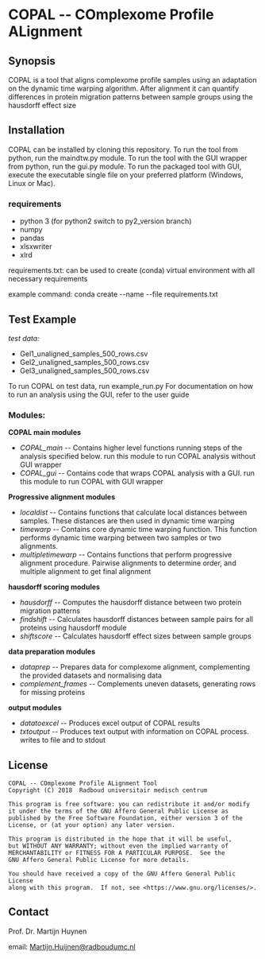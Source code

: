 # COPAL -- COmplexome Profile ALignment
## Synopsis

COPAL is a tool that aligns complexome profile samples using an adaptation on the dynamic time warping algorithm.
After alignment it can quantify differences in protein migration patterns between sample groups using the hausdorff effect size

## Installation

COPAL can be installed by cloning this repository.
To run the tool from python, run the maindtw.py module.
To run the tool with the GUI wrapper from python, run the gui.py module.
To run the packaged tool with GUI, execute the executable single file on your preferred platform (Windows, Linux or Mac).

### requirements

* python 3  (for python2 switch to py2_version branch)
* numpy
* pandas
* xlsxwriter
* xlrd

requirements.txt: can be used to create (conda) virtual environment with all necessary requirements

example command:  conda create --name <env> --file requirements.txt

## Test Example

*test data:*

* Gel1\_unaligned\_samples\_500\_rows.csv
* Gel2\_unaligned\_samples\_500\_rows.csv
* Gel3\_unaligned\_samples\_500\_rows.csv

To run COPAL on test data, run example_run.py
For documentation on how to run an analysis using the GUI, refer to the user guide

### Modules:

**COPAL main modules**

* *COPAL_main* -- Contains higher level functions running steps of the analysis specified below. run this module to run COPAL analysis without GUI wrapper
* *COPAL_gui* -- Contains code that wraps COPAL analysis with a GUI. run this module to run COPAL with GUI wrapper

**Progressive alignment modules**

* *localdist* -- Contains functions that calculate local distances between samples. These distances are then used in dynamic time warping  
* *timewarp* -- Contains core dynamic time warping function. This function performs dynamic time warping between two samples or two alignments.
* *multipletimewarp* -- Contains functions that perform progressive alignment procedure. Pairwise alignments to determine order, and multiple alignment to get final alignment

**hausdorff scoring modules**

* *hausdorff* -- Computes the hausdorff distance between two protein migration patterns
* *findshift* -- Calculates hausdorff distances between sample pairs for all proteins using hausdorff module
* *shiftscore* -- Calculates hausdorff effect sizes between sample groups

**data preparation modules**

* *dataprep* -- Prepares data for complexome alignment, complementing the provided datasets and normalising data
* *complement_frames* -- Complements uneven datasets, generating rows for missing proteins

**output modules**

* *datatoexcel* -- Produces excel output of COPAL results
* *txtoutput* -- Produces text output with information on COPAL process. writes to file and to stdout

## License

    COPAL -- COmplexome Profile ALignment Tool
    Copyright (C) 2018  Radboud universitair medisch centrum

    This program is free software: you can redistribute it and/or modify
    it under the terms of the GNU Affero General Public License as
    published by the Free Software Foundation, either version 3 of the
    License, or (at your option) any later version.

    This program is distributed in the hope that it will be useful,
    but WITHOUT ANY WARRANTY; without even the implied warranty of
    MERCHANTABILITY or FITNESS FOR A PARTICULAR PURPOSE.  See the
    GNU Affero General Public License for more details.

    You should have received a copy of the GNU Affero General Public License
	along with this program.  If not, see <https://www.gnu.org/licenses/>.
	
## Contact

Prof. Dr. Martijn Huynen

email: Martijn.Huijnen@radboudumc.nl